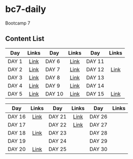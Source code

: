 # bc7-daily

Bootcamp 7

## Content List

| Day   | Links          | Day    | Links           | Day    | Links           |
| ----- | :------------: | ------ | :-------------: | ------ | :-------------: |
| DAY 1 | [Link](./day1) | DAY 6  | [Link](./day6)  | DAY 11 |                 |
| DAY 2 | [Link](./day2) | DAY 7  | [Link](./day7)  | DAY 12 | [Link](./day12) |
| DAY 3 | [Link](./day3) | DAY 8  | [Link](./day8)  | DAY 13 |                 |
| DAY 4 | [Link](./day4) | DAY 9  | [Link](./day9)  | DAY 14 |                 |
| DAY 5 | [Link](./day5) | DAY 10 | [Link](./day10) | DAY 15 | [Link](./day15) |

| Day    | Links           | Day    | Links           | Day    | Links |
| ------ | :-------------: | ------ | :-------------: | ------ | :---: |
| DAY 16 | [Link](./day16) | DAY 21 | [Link](./day21) | DAY 26 |       |
| DAY 17 |                 | DAY 22 | [Link](./day22) | DAY 27 |       |
| DAY 18 | [Link](./day18) | DAY 23 |                 | DAY 28 |       |
| DAY 19 |                 | DAY 24 |                 | DAY 29 |       |
| DAY 20 | [Link](./day20) | DAY 25 |                 | DAY 30 |       |
